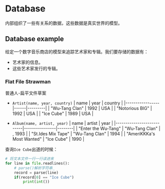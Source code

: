 # Database
内部组织了一些有关系的数据，这些数据是真实世界的模型。

## Database example
给定一个数字音乐商店的模型来追踪艺术家和专辑。我们要存储的数据有：
- 艺术家的信息。
- 这些艺术家发行的专辑。

### Flat File Strawman
普通人-扁平文件草案
- `Artist(name, year, country)`
| name            | year | country |
|-----------------|------|---------|
| "Wu-Tang Clan"  | 1992 | USA     |
| "Notorious BIG" | 1992 | USA     |
| "Ice Cube"      | 1989 | USA     |

- `Album(name, artist, year)`
| name                      | artist         | year   |
|---------------------------|----------------|--------|
| "Enter the Wu-Tang"       | "Wu-Tang Clan" | , 1993 |
| "St.Ides Mix Tape"        | "Wu-Tang Clan" | 1994   |
| "AmeriKKKa's Most Wanted" | "Ice Cube"     | 1990   |

查询`Ice Cube`出道的时候：
```Python
# 将文本文件一行一行读进来
for line in file.readlines():
	# parse()解析字符串_
	record = parse(line)
	if(record[0] == "Ice Cube")
		print(int())
```